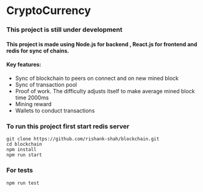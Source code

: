 # CryptoCurrency 

### This project is still under development

#### This project is made using Node.js for backend , React.js for frontend and redis for sync of chains.

#### Key features:
* Sync of blockchain to peers on connect and on new mined block
* Sync of transaction pool
* Proof of work. The difficulty adjusts itself to make average mined block time 2000ms
* Mining reward
* Wallets to conduct transactions

### To run this project first start redis server
```
git clone https://github.com/rishank-shah/blockchain.git
cd blockchain
npm install
npm run start
```

### For tests
```
npm run test
```
